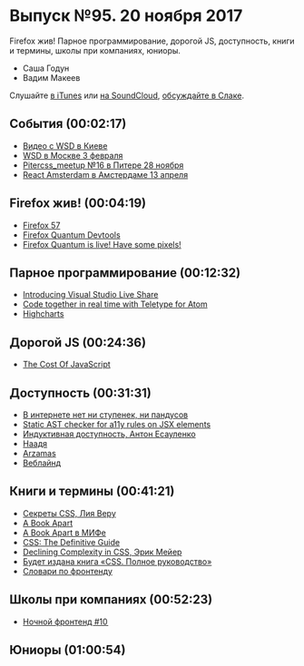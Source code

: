 # Выпуск №95. 20 ноября 2017

Firefox жив! Парное программирование, дорогой JS, доступность, книги и термины, школы при компаниях, юниоры.

- Саша Годун
- Вадим Макеев

Слушайте [в iTunes](https://itunes.apple.com/ru/podcast/veb-standarty/id1080500016) или [на SoundCloud](https://soundcloud.com/web-standards/episode-95), [обсуждайте в Слаке](http://slack.web-standards.ru/).

## События (00:02:17)

- [Видео с WSD в Киеве](https://www.youtube.com/playlist?list=PLMBnwIwFEFHcr7Ar9b6B29J-fXXOMZlOW)
- [WSD в Москве 3 февраля](https://wsd.events/2018/02/03/)
- [Pitercss_meetup №16 в Питере 28 ноября](https://pitercss.timepad.ru/event/613060/)
- [React Amsterdam в Амстердаме 13 апреля](https://react.amsterdam/)

## Firefox жив! (00:04:19)

- [Firefox 57](http://tanalin.com/blog/2017/11/firefox-57/)
- [Firefox Quantum Devtools](http://hacks.mozilla.org/2017/09/developer-edition-devtools-update-now-with-photon-ui/)
- [Firefox Quantum is live! Have some pixels!](https://twitter.com/mart3ll/status/930435671143088128)

## Парное программирование (00:12:32)

- [Introducing Visual Studio Live Share](https://code.visualstudio.com/blogs/2017/11/15/live-share)
- [Code together in real time with Teletype for Atom](https://blog.atom.io/2017/11/15/code-together-in-real-time-with-teletype-for-atom.html)
- [Highcharts](https://www.highcharts.com/)

## Дорогой JS (00:24:36)

- [The Cost Of JavaScript](https://medium.com/p/84009f51e99e)

## Доступность (00:31:31)

- [В интернете нет ни ступенек, ни пандусов](http://www.the-village.ru/village/business/opyt/257012-accessibility-yandex)
- [Static AST checker for a11y rules on JSX elements](https://github.com/evcohen/eslint-plugin-jsx-a11y)
- [Индуктивная доступность, Антон Есауленко](https://youtu.be/6RwBzVioy-o)
- [Наадя](https://soundcloud.com/naadiamusic)
- [Arzamas](http://arzamas.academy/)
- [Веблайнд](http://weblind.ru/)

## Книги и термины (00:41:21)

- [Секреты CSS, Лия Веру](https://www.piter.com/collection/all/product/sekrety-css-idealnye-resheniya-ezhednevnyh-zadach)
- [A Book Apart](https://abookapart.com/)
- [A Book Apart в МИФе](https://www.mann-ivanov-ferber.ru/tag/category-book-apart/)
- [CSS: The Definitive Guide](http://shop.oreilly.com/product/0636920012726.do)
- [Declining Complexity in CSS, Эрик Мейер](http://meyerweb.com/eric/thoughts/2017/11/14/declining-complexity-in-css/)
- [Будет издана книга «CSS. Полное руководство»](http://shtonda.blogspot.ru/2017/09/css-definitive-guide-4ed-meyer-weyl.html)
- [Словари по фронтенду](https://github.com/web-standards-ru/dictionary)

## Школы при компаниях (00:52:23)

- [Ночной фронтенд #10 ](https://medium.com/p/b349c398a25f)

## Юниоры (01:00:54)

